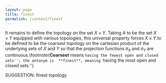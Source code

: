 ```yaml
---
layout: page
title: finest
permalink: /context/finest
---
```

It remains to define the topology on the set $X \times Y$. Taking $A$ to be the set $X \times Y$ equipped with various topologies, this universal property forces $X \times Y$ to be defined to be the coarsest topology on the cartesian product of the underlying sets of $X$ and $Y$ so that the projection functions $\pi_X$ and $\pi_Y$ are continuous.\footnote{**Coarsest** means ``having the fewest open and closed sets''; the antonym is  **finest**, meaning ``having the most open and closed sets.''}

SUGGESTION: finest topology